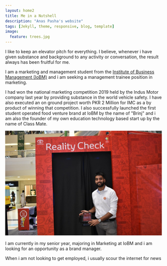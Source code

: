 ```yaml
---
layout: home2
title: Me in a Nutshell
description: "Anas Pasha's website"
tags: [Jekyll, theme, responsive, blog, template]
image:
  feature: trees.jpg
---
```



I like to keep an elevator pitch for everything. I believe, whenever i have given substance and background to any activity or conversation, the result always has been fruitful for me. 


I am a marketing and management student from the [Institute of Business Management (IoBM)](https://www.iobm.edu.pk/) and i am seeking a management trainee position in marketing. 

I had won the national marketing competition 2019 held by the Indus Motor company last year by providing substance in the world vehicle safety. I have also executed an on ground project worth PKR 2 Million for IMC as a by product of winning that competition. I also successfully launched the first student operated food venture brand at IoBM by the name of "Brinj" and i am also the founder of my own education technology based start up by the name of Class Mate.

![](https://github.com/AnasKamalPasha/anaskamalpasha.github.io/blob/main/images/AnasToyota.png?raw=true)

I am currently in my senior year, majoring in Marketing at IoBM and i am looking for an opportunity as a brand manager.

When i am not looking to get employed, i usually scour the internet for news 





